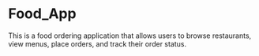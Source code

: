 # Food_App
This is a food ordering application that allows users to browse restaurants, view menus, place orders, and track their order status.
